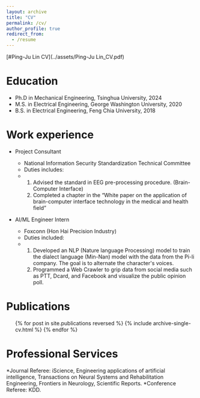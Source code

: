 ```yaml
---
layout: archive
title: "CV"
permalink: /cv/
author_profile: true
redirect_from:
  - /resume
---
```


[#Ping-Ju Lin CV](../assets/Ping-Ju Lin_CV.pdf)

Education
======
* Ph.D in Mechanical Engineering, Tsinghua University, 2024
* M.S. in Electrical Engineering, George Washington University, 2020
* B.S. in Electrical Engineering, Feng Chia University, 2018

Work experience
======
* Project Consultant
  * National Information Security Standardization Technical Committee
  * Duties includes:
  * 1. Advised the standard in EEG pre-processing procedure. (Brain-Computer Interface)
    2. Completed a chapter in the “White paper on the application of brain-computer interface technology in the medical and health field”

* AI/ML Engineer Intern
  * Foxconn (Hon Hai Precision Industry)
  * Duties included:
  * 1. Developed an NLP (Nature language Processing) model to train the dialect language (Min-Nan) model with the data from the Pi-li company. The goal is to alternate the character's voices.
    2. Programmed a Web Crawler to grip data from social media such as PTT, Dcard, and Facebook and visualize the public opinion poll.  

Publications
======
  <ul>{% for post in site.publications reversed %}
    {% include archive-single-cv.html %}
  {% endfor %}</ul>
  
  
Professional Services
======
*Journal Referee: iScience, Engineering applications of artificial intelligence, Transactions on Neural Systems and Rehabilitation Engineering, Frontiers in Neurology, Scientific Reports.
*Conference Referee: KDD. 
